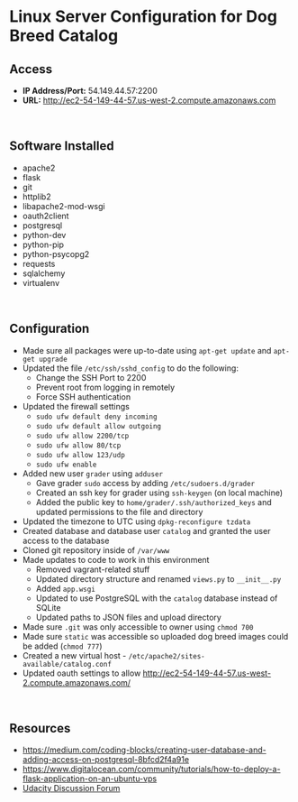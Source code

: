 # Linux Server Configuration for Dog Breed Catalog

## Access
- **IP Address/Port:** 54.149.44.57:2200
- **URL:** http://ec2-54-149-44-57.us-west-2.compute.amazonaws.com

&nbsp;
## Software Installed
- apache2
- flask
- git
- httplib2
- libapache2-mod-wsgi
- oauth2client
- postgresql
- python-dev
- python-pip
- python-psycopg2
- requests
- sqlalchemy
- virtualenv

&nbsp;
## Configuration
- Made sure all packages were up-to-date using `apt-get update` and `apt-get upgrade`
- Updated the file `/etc/ssh/sshd_config` to do the following:
  - Change the SSH Port to 2200
  - Prevent root from logging in remotely
  - Force SSH authentication
- Updated the firewall settings
  - `sudo ufw default deny incoming`
  - `sudo ufw default allow outgoing`
  - `sudo ufw allow 2200/tcp`
  - `sudo ufw allow 80/tcp`
  - `sudo ufw allow 123/udp`
  - `sudo ufw enable`
- Added new user `grader` using `adduser`
  - Gave grader `sudo` access by adding `/etc/sudoers.d/grader`
  - Created an ssh key for grader using `ssh-keygen` (on local machine)
  - Added the public key to `home/grader/.ssh/authorized_keys` and updated permissions to the file and directory
- Updated the timezone to UTC using `dpkg-reconfigure tzdata`
- Created database and database user `catalog` and granted the user access to the database
- Cloned git repository inside of `/var/www`
- Made updates to code to work in this environment
  - Removed vagrant-related stuff
  - Updated directory structure and renamed `views.py` to `__init__.py`
  - Added `app.wsgi`
  - Updated to use PostgreSQL with the `catalog` database instead of SQLite
  - Updated paths to JSON files and upload directory
- Made sure `.git` was only accessible to owner using `chmod 700`
- Made sure `static` was accessible so uploaded dog breed images could be added (`chmod 777`)
- Created a new virtual host - `/etc/apache2/sites-available/catalog.conf`
- Updated oauth settings to allow http://ec2-54-149-44-57.us-west-2.compute.amazonaws.com/

&nbsp;
## Resources
- https://medium.com/coding-blocks/creating-user-database-and-adding-access-on-postgresql-8bfcd2f4a91e
- https://www.digitalocean.com/community/tutorials/how-to-deploy-a-flask-application-on-an-ubuntu-vps
- [Udacity Discussion Forum](https://discussions.udacity.com/c/nd004-full-stack-broadcast)
